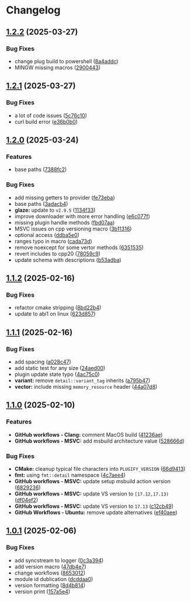 # Changelog

## [1.2.2](https://github.com/untrustedmodders/plugify/compare/v1.2.1...v1.2.2) (2025-03-27)


### Bug Fixes

* change plug build to powershell ([8a4addc](https://github.com/untrustedmodders/plugify/commit/8a4addc0f0afaa86bda611ec7d14cca9bec93bf1))
* MINGW missing macros ([2900443](https://github.com/untrustedmodders/plugify/commit/29004438d7ec11afd858de32fe33508806464fd8))

## [1.2.1](https://github.com/untrustedmodders/plugify/compare/v1.2.0...v1.2.1) (2025-03-27)


### Bug Fixes

* a lot of code issues ([5c76c10](https://github.com/untrustedmodders/plugify/commit/5c76c1049d791cbe97f0f5ed0dd86744c1a53ff6))
* curl build error ([e36b0b0](https://github.com/untrustedmodders/plugify/commit/e36b0b003b8fef11a6380f2935160280d348962d))

## [1.2.0](https://github.com/untrustedmodders/plugify/compare/v1.1.2...v1.2.0) (2025-03-24)


### Features

* base paths ([7388fc2](https://github.com/untrustedmodders/plugify/commit/7388fc24639ceb9a26df8540c951bbe9675fd736))


### Bug Fixes

* add missing getters to provider ([fe73eba](https://github.com/untrustedmodders/plugify/commit/fe73ebae8c98462c421a77bf97e87094ff6c3353))
* base paths ([3adacb4](https://github.com/untrustedmodders/plugify/commit/3adacb40542bcbf918f6b4f2e5b6f4c1b6b0f689))
* **glaze:** update to `v2.9.5` ([1134f33](https://github.com/untrustedmodders/plugify/commit/1134f334d7e64e8da9d2de4ef857471d090d8c52))
* improve downloader with more error handling ([e6c077f](https://github.com/untrustedmodders/plugify/commit/e6c077fce37600b7a2da50e5a289e9e080e3bee0))
* missing plugin handle methods ([fbd07aa](https://github.com/untrustedmodders/plugify/commit/fbd07aa0b924b2b7d56c231c4c22bff50da9cc65))
* MSVC issues on cpp versioning macro ([3b11316](https://github.com/untrustedmodders/plugify/commit/3b11316c3fc270e57ba09794c2720140842c403c))
* optional access ([ddba5e0](https://github.com/untrustedmodders/plugify/commit/ddba5e0a031e3af7a1aaa718c9d3b535c9e37c24))
* ranges typo in macro ([cada73d](https://github.com/untrustedmodders/plugify/commit/cada73d6bcdb9750a3ab43e4b3f0ba2331e68325))
* remove noexcept for some vertor methods ([6351535](https://github.com/untrustedmodders/plugify/commit/6351535d7106ef597c79776322190a1b98a80c4f))
* revert includes to cpp20 ([78059c9](https://github.com/untrustedmodders/plugify/commit/78059c98acb81f8f13a487ab13be966fd037259a))
* update schema with descriptions ([b53adba](https://github.com/untrustedmodders/plugify/commit/b53adbafedbec66d118c5b8db6e338d9f72b58f2))

## [1.1.2](https://github.com/untrustedmodders/plugify/compare/v1.1.1...v1.1.2) (2025-02-16)


### Bug Fixes

* refactor cmake stripping ([8bd22b4](https://github.com/untrustedmodders/plugify/commit/8bd22b42379c98f4d34d465eb661da6b9e6262a5))
* update to abi1 on linux ([623d857](https://github.com/untrustedmodders/plugify/commit/623d85770f3e8d0efe198eb3a005f228175e2411))

## [1.1.1](https://github.com/untrustedmodders/plugify/compare/v1.1.0...v1.1.1) (2025-02-16)


### Bug Fixes

* add spacing ([a028c47](https://github.com/untrustedmodders/plugify/commit/a028c47bfb5f73f3983caefa39f93234c7379426))
* add static test for any size ([24aed00](https://github.com/untrustedmodders/plugify/commit/24aed00924008d5b7ff2d9c5c960ecb1c4d59313))
* plugin update state typo ([4ac75c0](https://github.com/untrustedmodders/plugify/commit/4ac75c07271af24c8493a546f4808f863e6af515))
* **variant:** remove `detail::variant_tag` inherits ([a795b47](https://github.com/untrustedmodders/plugify/commit/a795b4797ac30a95333fcfa71b0fb75c19394fcf))
* **vector:** include missing `memory_resource` header ([44a07d8](https://github.com/untrustedmodders/plugify/commit/44a07d86fd8f2a893b9875b33d931ec839e39801))

## [1.1.0](https://github.com/untrustedmodders/plugify/compare/v1.0.1...v1.1.0) (2025-02-10)


### Features

* **GitHub workflows - Clang:** comment MacOS build ([41236ae](https://github.com/untrustedmodders/plugify/commit/41236ae592a8d63139b6d0252e4d62e07fcd2555))
* **GitHub workflows - MSVC:** add msbuild architecture value ([528666d](https://github.com/untrustedmodders/plugify/commit/528666de4fef9b2d6a0ed392de6521eee9c3ac24))


### Bug Fixes

* **CMake:** cleanup typical file characters into `PLUGIFY_VERSION` ([66d9413](https://github.com/untrustedmodders/plugify/commit/66d9413695403b16b5805abba9f4c62d6e5425ff))
* **fmt:** using `fmt::detail` namespace ([4c7aee4](https://github.com/untrustedmodders/plugify/commit/4c7aee4e0e3414a07bb2cf6f5f3bddda55824cb5))
* **GitHub workflows - MSVC:** update setup msbuild action version ([6829236](https://github.com/untrustedmodders/plugify/commit/6829236e64307a64868218a0e35a06e5736305f4))
* **GitHub workflows - MSVC:** update VS version to `[17.12,17.13)` ([df04ef2](https://github.com/untrustedmodders/plugify/commit/df04ef282986845f37e3c15f1fb73e88cbd7df92))
* **GitHub workflows - MSVC:** update VS version to `17.13` ([c12cb49](https://github.com/untrustedmodders/plugify/commit/c12cb4907b40f309333cb3270bd4c75ad4f79ca7))
* **GitHub Workflows - Ubuntu:** remove update alternatives ([ef40aee](https://github.com/untrustedmodders/plugify/commit/ef40aeece513085a9a79e44dccd7d9e039ac4520))

## [1.0.1](https://github.com/untrustedmodders/plugify/compare/v1.0.0...v1.0.1) (2025-02-06)


### Bug Fixes

* add syncstream to logger ([0c3a394](https://github.com/untrustedmodders/plugify/commit/0c3a394915d5dba53ad6989b92ad9ef6e3071305))
* add version macro ([47db4e7](https://github.com/untrustedmodders/plugify/commit/47db4e77c6051dd1d0dba5e8ffcd455211df79a1))
* change workflows ([8653012](https://github.com/untrustedmodders/plugify/commit/8653012ed957af19c7f6adec13a283e31b15169b))
* module id dublication ([dcddaa0](https://github.com/untrustedmodders/plugify/commit/dcddaa0206d708f660f9752104e33021ebe0f1af))
* version formatting ([8d4b814](https://github.com/untrustedmodders/plugify/commit/8d4b814cbf3fa2bd8b9f8d45a7f54b1c20824be5))
* version print ([157a5e4](https://github.com/untrustedmodders/plugify/commit/157a5e4e2178c6394efa8c0fffce891d526832ed))
